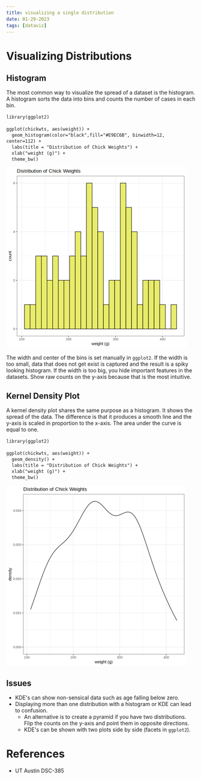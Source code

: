 ```yaml
---
title: visualizing a single distribution
date: 01-29-2023
tags: [dataviz]
---
```


# Visualizing Distributions

## Histogram

The most common way to visualize the spread of a dataset is the
histogram. A histogram sorts the data into bins and counts the number of
cases in each bin.

``` {R}
library(ggplot2)

ggplot(chickwts, aes(weight)) +
  geom_histogram(color="black",fill="#E9EC6B", binwidth=12, center=112) +
  labs(title = "Distribution of Chick Weights") +
  xlab("weight (g)") +
  theme_bw()
```

![](./images/dataviz/histogram-example.png)

The width and center of the bins is set manually in `ggplot2`.
If the width is too small, data that does not get exist is captured and
the result is a spiky looking histogram. If the width is too big, you
hide important features in the datasets. Show raw counts on the y-axis
because that is the most intuitive.

## Kernel Density Plot

A kernel density plot shares the same purpose as a histogram. It shows
the spread of the data. The difference is that it produces a smooth line
and the y-axis is scaled in proportion to the x-axis. The area under the
curve is equal to one.

``` {R}
library(ggplot2)

ggplot(chickwts, aes(weight)) +
  geom_density() +
  labs(title = "Distribution of Chick Weights") +
  xlab("weight (g)") +
  theme_bw()
```

![](./images/dataviz/kde-example.png)

## Issues

-   KDE\'s can show non-sensical data such as age falling below zero.
-   Displaying more than one distribution with a histogram or KDE can
    lead to confusion.
    -   An alternative is to create a pyramid if you have two
        distributions. Flip the counts on the y-axis and point them in
        opposite directions.
    -   KDE\'s can be shown with two plots side by side (facets in
        `ggplot2`).

# References

-   UT Austin DSC-385
